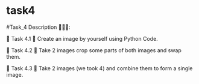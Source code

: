# task4


#Task_4 Description 👨🏻‍💻:

🔅 Task 4.1
📌 Create an image by yourself using Python Code.

🔅 Task 4.2
📌 Take 2 images crop some parts of both images and swap them.

🔅 Task 4.3
📌 Take 2 images (we took 4) and combine them to form a single image.
